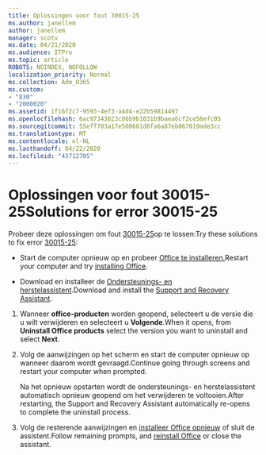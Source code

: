 ```yaml
---
title: Oplossingen voor fout 30015-25
ms.author: janellem
author: janellem
manager: scotv
ms.date: 04/21/2020
ms.audience: ITPro
ms.topic: article
ROBOTS: NOINDEX, NOFOLLOW
localization_priority: Normal
ms.collection: Adm_O365
ms.custom:
- "830"
- "2000020"
ms.assetid: 1f16f2c7-9593-4ef3-a4d4-e22b59814497
ms.openlocfilehash: 6ac97343823c86b9b1031b9baea6cf2ce56efc05
ms.sourcegitcommit: 55eff703a17e500681d8fa6a87eb067019ade3cc
ms.translationtype: MT
ms.contentlocale: nl-NL
ms.lasthandoff: 04/22/2020
ms.locfileid: "43712705"
---
```

# <a name="solutions-for-error-30015-25"></a><span data-ttu-id="fe799-102">Oplossingen voor fout 30015-25</span><span class="sxs-lookup"><span data-stu-id="fe799-102">Solutions for error 30015-25</span></span>

<span data-ttu-id="fe799-103">Probeer deze oplossingen om fout [30015-25](https://support.office.com/article/d5df89a9-0507-4b4c-92f9-22f457e630aa?wt.mc_id=Alchemy_ClientDIA)op te lossen:</span><span class="sxs-lookup"><span data-stu-id="fe799-103">Try these solutions to fix error [30015-25](https://support.office.com/article/d5df89a9-0507-4b4c-92f9-22f457e630aa?wt.mc_id=Alchemy_ClientDIA):</span></span>
  
- <span data-ttu-id="fe799-104">Start de computer opnieuw op en probeer [Office te installeren.](https://portal.office.com/OLS/MySoftware.aspx)</span><span class="sxs-lookup"><span data-stu-id="fe799-104">Restart your computer and try [installing Office](https://portal.office.com/OLS/MySoftware.aspx).</span></span>

- <span data-ttu-id="fe799-105">Download en installeer de [Ondersteunings- en herstelassistent](https://aka.ms/SARA-OfficeUninstall-Alchemy).</span><span class="sxs-lookup"><span data-stu-id="fe799-105">Download and install the [Support and Recovery Assistant](https://aka.ms/SARA-OfficeUninstall-Alchemy).</span></span>

1. <span data-ttu-id="fe799-106">Wanneer **office-producten** worden geopend, selecteert u de versie die u wilt verwijderen en selecteert u **Volgende**.</span><span class="sxs-lookup"><span data-stu-id="fe799-106">When it opens, from **Uninstall Office products** select the version you want to uninstall and select **Next**.</span></span>

2. <span data-ttu-id="fe799-107">Volg de aanwijzingen op het scherm en start de computer opnieuw op wanneer daarom wordt gevraagd.</span><span class="sxs-lookup"><span data-stu-id="fe799-107">Continue going through screens and restart your computer when prompted.</span></span>

    <span data-ttu-id="fe799-108">Na het opnieuw opstarten wordt de ondersteunings- en herstelassistent automatisch opnieuw geopend om het verwijderen te voltooien.</span><span class="sxs-lookup"><span data-stu-id="fe799-108">After restarting, the Support and Recovery Assistant automatically re-opens to complete the uninstall process.</span></span>

3. <span data-ttu-id="fe799-109">Volg de resterende aanwijzingen en [installeer Office opnieuw](https://portal.office.com/OLS/MySoftware.aspx) of sluit de assistent.</span><span class="sxs-lookup"><span data-stu-id="fe799-109">Follow remaining prompts, and [reinstall Office](https://portal.office.com/OLS/MySoftware.aspx) or close the assistant.</span></span>

